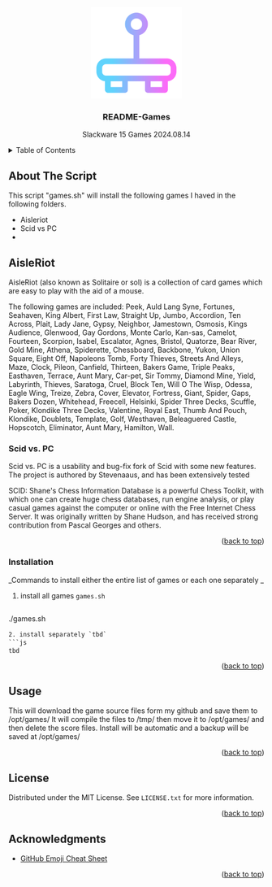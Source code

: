 <!-- README.md Start -->
<a id="readme-top"></a>
<!-- PROJECT LOGO -->
<br />
<div align="center">
  <a href="https://github.com/darkprints/slackware/games">
    <img src="joystick.png" alt="Logo" width="180" height="180">
  </a>
<h3 align="center">README-Games</h3>

  <p align="center">
    Slackware 15 Games 2024.08.14
    <br />
  </p>
</div>
<!-- TABLE OF CONTENTS -->
<details>
  <summary>Table of Contents</summary>
  <ol>
    <li>
      <a href="#about-the-project">About The Project</a>
      <ul>
        <li><a href="#built-with">Built With</a></li>
      </ul>
    </li>
    <li>
      <a href="#getting-started">Getting Started</a>
      <ul>
        <li><a href="#prerequisites">Prerequisites</a></li>
        <li><a href="#installation">Installation</a></li>
      </ul>
    </li>
    <li><a href="#usage">Usage</a></li>
    <li><a href="#roadmap">Roadmap</a></li>
    <li><a href="#contributing">Contributing</a></li>
    <li><a href="#license">License</a></li>
    <li><a href="#contact">Contact</a></li>
    <li><a href="#acknowledgments">Acknowledgments</a></li>
  </ol>
</details>



<!-- ABOUT THE Script -->
## About The Script

This script "games.sh" will install the following games I haved in the following folders.
* Aisleriot
* Scid vs PC
* 



<!-- Game Details-->
## AisleRiot 

AisleRiot (also known as Solitaire or sol) is a collection of card games
which are easy to play with the aid of a mouse. 

The following games are included:
Peek,  Auld Lang Syne, Fortunes, Seahaven, King Albert, First Law,
Straight Up, Jumbo, Accordion, Ten Across, Plait, Lady Jane, Gypsy,
Neighbor, Jamestown, Osmosis, Kings Audience, Glenwood, Gay Gordons,
Monte Carlo, Kan-sas, Camelot, Fourteen, Scorpion, Isabel, Escalator,
Agnes, Bristol, Quatorze, Bear River, Gold Mine, Athena, Spiderette,
Chessboard, Backbone, Yukon, Union Square, Eight Off, Napoleons Tomb,
Forty Thieves, Streets And Alleys, Maze, Clock, Pileon, Canfield,
Thirteen, Bakers Game, Triple Peaks, Easthaven, Terrace, Aunt Mary,
Car-pet, Sir Tommy, Diamond Mine, Yield, Labyrinth, Thieves, Saratoga,
Cruel, Block Ten, Will O The Wisp, Odessa, Eagle Wing, Treize, Zebra,
Cover, Elevator, Fortress, Giant, Spider, Gaps, Bakers Dozen, Whitehead,
Freecell, Helsinki, Spider Three Decks, Scuffle, Poker,
Klondike Three Decks, Valentine, Royal East, Thumb And Pouch, Klondike,
Doublets, Template, Golf, Westhaven, Beleaguered Castle, Hopscotch,
Eliminator, Aunt Mary, Hamilton, Wall.


### Scid vs. PC

Scid vs. PC is a usability and bug-fix fork of Scid with some
new features.  The project is authored by Stevenaaus, and has been
extensively tested

SCID: Shane's Chess Information Database is a powerful Chess Toolkit,
with which one can create huge chess databases, run engine analysis,
or play casual games against the computer or online with the Free
Internet Chess Server. It was originally written by Shane Hudson, and
has received strong contribution from Pascal Georges and others.

<p align="right">(<a href="#readme-top">back to top</a>)</p>



### Installation

_Commands to install either the entire list of games or each one separately _

1. install all games `games.sh`
   ```js
  ./games.sh
   ```
2. install separately `tbd`
   ```js
   tbd
   ```

<p align="right">(<a href="#readme-top">back to top</a>)</p>



<!-- USAGE EXAMPLES -->
## Usage

This will download the game source files form my github and save them to /opt/games/
It will compile the files to /tmp/ then move it to /opt/games/ and then delete the score files.
Install will be automatic and a backup will be saved at /opt/games/

<p align="right">(<a href="#readme-top">back to top</a>)</p>


<!-- LICENSE -->
## License

Distributed under the MIT License. See `LICENSE.txt` for more information.

<p align="right">(<a href="#readme-top">back to top</a>)</p>


<!-- ACKNOWLEDGMENTS -->
## Acknowledgments

* [GitHub Emoji Cheat Sheet](https://github.com/othneildrew/Best-README-Template/blob/main/README.md)

<p align="right">(<a href="#readme-top">back to top</a>)</p>

